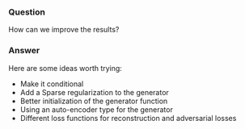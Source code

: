 ### Question
How can we improve the results?

### Answer
Here are some ideas worth trying:

* Make it conditional
* Add a Sparse regularization to the generator
* Better initialization of the generator function
* Using an auto-encoder type for the generator
* Different loss functions for reconstruction and adversarial losses
